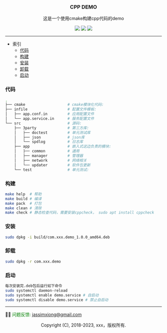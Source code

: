 <!--
 * @Author: xiongyi jassimxiong@gmail.com
 * @Date: 2023-12-14 11:06:16
 * @LastEditors: xiongyi jassimxiong@gmail.com
 * @LastEditTime: 2024-01-03 15:12:13
 * @FilePath: /cpp_demo/readme.md
 * @Description: 
 * 
 * Copyright (c) 2023 xxx, 版权所有
-->
<p align="center">
  <h3 align="center">CPP DEMO</h3>
  <p align="center">
    这是一个使用cmake构建cpp代码的demo
  <br>
</p>

<p align="center">
    <a href="#Language" alt="Language"><img src="https://img.shields.io/badge/language-cmake%20%7C%20shell%20%7C%20c%2Fc%2B%2B-blue" /></a>
    <a href="#arch" alt="arch"><img src="https://img.shields.io/badge/arch-x86%20-important" /></a>
    <a href="#platform" alt="platform"><img src="https://img.shields.io/badge/platform-linux-blueviolet" /></a>
</p>

***
- 索引
  - [代码](#代码)
  - [构建](#构建)
  - [安装](#安装)
  - [卸载](#卸载)
  - [启动](#启动)

### 代码
```bash
.
├── cmake                   # cmake模块化代码:
├── infile                  # 配置文件模板:
│   ├── app.conf.in         # 应用配置文件
│   └── app.service.in      # 服务配置文件
└── src                     # 源码:
    ├── 3party              # 第三方库:
    │   ├── doctest         # 单元测试库
    │   ├── json            # json库
    │   └── spdlog          # 日志库
    ├── app                 # 嵌入式这边负责的模块:
    │   ├── common          # 通用
    │   ├── manager         # 管理器
    │   ├── network         # 网络相关
    │   └── updater         # 软件包更新
    └── test                # 单元测试:
```

### 构建

```bash
make help  # 帮助
make build # 编译
make pack  # 打包
make clean # 清除
make check # 静态检查代码，需要安装cppcheck， sudo apt install cppcheck
```
### 安装

```bash
sudo dpkg -i build/com.xxx.demo_1.0.0_amd64.deb
```

### 卸载

```bash
sudo dpkg -r com.xxx.demo
```

### 启动

```bash
每次安装完.deb包后运行如下命令
sudo systemctl daemon-reload
sudo systemctl enable demo.service # 自启动
sudo systemctl disable demo.service # 禁止自启动
```

***
👩‍💻 <font color = green>问题反馈:</font> jassimxiong@gmail.com


<p align="center">Copyright (C), 2018-2023, xxx，版权所有.<p>
